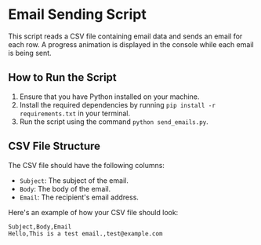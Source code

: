 # Email Sending Script

This script reads a CSV file containing email data and sends an email for each row. A progress animation is displayed in the console while each email is being sent.

## How to Run the Script

1. Ensure that you have Python installed on your machine.
2. Install the required dependencies by running `pip install -r requirements.txt` in your terminal.
3. Run the script using the command `python send_emails.py`.

## CSV File Structure

The CSV file should have the following columns:

- `Subject`: The subject of the email.
- `Body`: The body of the email.
- `Email`: The recipient's email address.

Here's an example of how your CSV file should look:

```csv
Subject,Body,Email
Hello,This is a test email.,test@example.com
